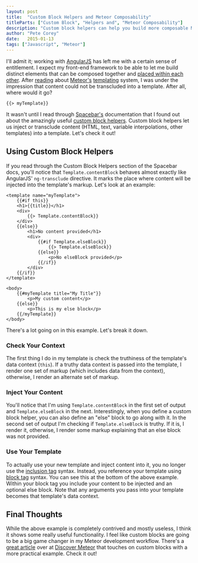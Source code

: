 ```yaml
---
layout: post
title:  "Custom Block Helpers and Meteor Composability"
titleParts: ["Custom Block", "Helpers and", "Meteor Composability"]
description: "Custom block helpers can help you build more composable Meteor front-ends. This article can help you master them."
author: "Pete Corey"
date:   2015-01-13
tags: ["Javascript", "Meteor"]
---
```


I'll admit it; working with [AngularJS](https://angularjs.org/) has left me with a certain sense of entitlement. I expect my front-end framework to be able to let me build distinct elements that can be composed together and [placed within each other](https://docs.angularjs.org/api/ng/directive/ngTransclude). After [reading](https://www.discovermeteor.com/) about [Meteor's](https://www.meteor.com/) [templating](http://docs.meteor.com/#/full/templates_api) system, I was under the impression that content could not be transcluded into a template. After all, where would it go?

<pre class="language-*"><code class="language-*">&#123;&#123;> myTemplate&#125;&#125;</code></pre>

It wasn't until I read through [Spacebar's](https://github.com/meteor/meteor/blob/devel/packages/spacebars/README.md) documentation that I found out about the amazingly useful [custom block helpers](https://github.com/meteor/meteor/blob/devel/packages/spacebars/README.md#custom-block-helpers). Custom block helpers let us inject or transclude content (HTML, text, variable interpolations, other templates) into a template. Let's check it out!

## Using Custom Block Helpers

If you read through the Custom Block Helpers section of the Spacebar docs, you'll notice that <code class="language-*">Template.contentBlock</code> behaves almost exactly like AngularJS' <code class="language-*">ng-transclude</code> directive. It marks the place where content will be injected into the template's markup. Let's look at an example:


<pre class="language-markup"><code class="language-markup">&lt;template name="myTemplate"&gt;
    &#123;&#123;#if this&#125;&#125;
    &lt;h1&gt;&#123;&#123;title&#125;&#125;&lt;/h1&gt;
    &lt;div&gt;
        &#123;&#123;&gt; Template.contentBlock&#125;&#125;
    &lt;/div&gt;
    &#123;&#123;else&#125;&#125;
        &lt;h1&gt;No content provided&lt;/h1&gt;
        &lt;div&gt;
            &#123;&#123;#if Template.elseBlock&#125;&#125;
                &#123;&#123;&gt; Template.elseBlock&#125;&#125;
            &#123;&#123;else&#125;&#125;
                &lt;p&gt;No elseBlock provided&lt;/p&gt;
            &#123;&#123;/if&#125;&#125;
        &lt;/div&gt;
    &#123;&#123;/if&#125;&#125;
&lt;/template&gt;

&lt;body&gt;
    &#123;&#123;#myTemplate title="My Title"&#125;&#125;
        &lt;p&gt;My custom content&lt;/p&gt;
    &#123;&#123;else&#125;&#125;
        &lt;p&gt;This is my else block&lt;/p&gt;
    &#123;&#123;/myTemplate&#125;&#125;
&lt;/body&gt;
</code></pre>

There's a lot going on in this example. Let's break it down.

### Check Your Context

The first thing I do in my template is check the truthiness of the template's data context (<code class="language-*">this</code>). If a truthy data context is passed into the template, I render one set of markup (which includes data from the context), otherwise, I render an alternate set of markup.

### Inject Your Content

You'll notice that I'm using <code class="language-*">Template.contentBlock</code> in the first set of output and <code class="language-*">Template.elseBlock</code> in the next. Interestingly, when you define a custom block helper, you can also define an "else" block to go along with it. In the second set of output I'm checking if <code class="language-*">Template.elseBlock</code> is truthy. If it is, I render it, otherwise, I render some markup explaining that an else block was not provided.

### Use Your Template

To actually use your new template and inject content into it, you no longer use the [inclusion tag](https://github.com/meteor/meteor/blob/devel/packages/spacebars/README.md#inclusion-tags) syntax. Instead, you reference your template using [block tag](https://github.com/meteor/meteor/blob/devel/packages/spacebars/README.md#block-tags) syntax. You can see this at the bottom of the above example. Within your block tag you include your content to be injected and an optional else block. Note that any arguments you pass into your template becomes that template's data context.

## Final Thoughts

While the above example is completely contrived and mostly useless, I think it shows some really useful functionality. I feel like custom blocks are going to be a big game changer in my Meteor development workflow. There's a [great article](https://www.discovermeteor.com/blog/spacebars-secrets-exploring-meteor-new-templating-engine/) over at [Discover Meteor](https://www.discovermeteor.com/) that touches on custom blocks with a more practical example. Check it out!
